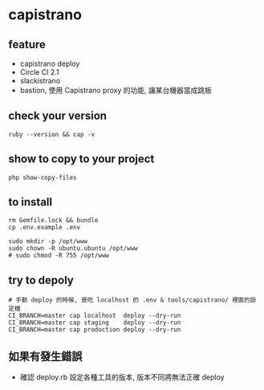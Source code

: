 # capistrano

## feature
- capistrano deploy
- Circle CI 2.1
- slackistrano
- bastion, 使用 Capistrano proxy 的功能, 讓某台機器當成跳板

## check your version
```
ruby --version && cap -v
```

## show to copy to your project
```
php show-copy-files
```

## to install
```
rm Gemfile.lock && bundle
cp .env.example .env

sudo mkdir -p /opt/www
sudo chown -R ubuntu.ubuntu /opt/www
# sudo chmod -R 755 /opt/www
```

## try to depoly
```
# 手動 deploy 的時候, 是吃 localhost 的 .env & tools/capistrano/ 裡面的設定檔
CI_BRANCH=master cap localhost  deploy --dry-run
CI_BRANCH=master cap staging    deploy --dry-run
CI_BRANCH=master cap production deploy --dry-run
```

## 如果有發生錯誤
- 確認 deploy.rb 設定各種工具的版本, 版本不同將無法正確 deploy
